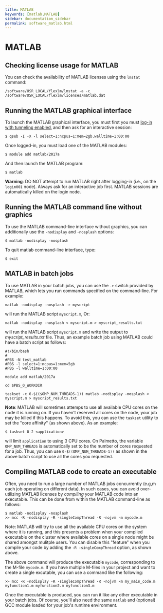 ```yaml
---
title: MATLAB
keywords: [matlab,MATLAB]
sidebar: documentation_sidebar
permalink: software_matlab.html
---
```


# MATLAB



## Checking license usage for MATLAB

You can check the availability of MATLAB licenses
using the `lmstat` command:

~~~
/software/USR_LOCAL/flexlm/lmstat -a -c /software/USR_LOCAL/flexlm/licenses/matlab.dat 
~~~

## Running the MATLAB graphical interface

To launch the MATLAB graphical interface, you must first
you must [log-in with tunneling enabled]({{site.baseurl}}/userguide_howto_run_graphical_applications.html),
and then ask for an interactive session:

~~~
$ qsub -I -X -l select=1:ncpus=1:mem=2gb,walltime=1:00:00
~~~

Once logged-in, you must load one of the MATLAB modules:

~~~
$ module add matlab/2017a
~~~

And then launch the MATLAB program:

~~~
$ matlab
~~~

**Warning**: DO NOT attempt to run MATLAB right after
logging-in (i.e., on the `login001` node).
Always ask for an interactive job first.
MATLAB sessions are automatically killed on the login node.

## Running the MATLAB command line without graphics

To use the MATLAB command-line interface without graphics,
you can additionally use the `-nodisplay` and `-nosplash` options:

~~~
$ matlab -nodisplay -nosplash
~~~

To quit matlab command-line interface, type:

~~~
$ exit
~~~

## MATLAB in batch jobs

To use MATLAB in your batch jobs,
you can use the `-r` switch provided by MATLAB,
which lets you **r**un commands specified on the command-line.
For example:

~~~
matlab -nodisplay -nosplash -r myscript
~~~
will run the MATLAB script `myscript.m`, 
Or:

~~~
matlab -nodisplay -nosplash < myscript.m > myscript_results.txt
~~~

will run the MATLAB script `myscript.m` and write the output to *myscript_results.txt* file.
Thus, an example batch job using MATLAB could have
a batch script as follows:

~~~
#!/bin/bash
#
#PBS -N test_matlab
#PBS -l select=1:ncpus=1:mem=5gb
#PBS -l walltime=1:00:00

module add matlab/2017a

cd $PBS_O_WORKDIR

taskset -c 0-$(($OMP_NUM_THREADS-1)) matlab -nodisplay -nosplash < myscript.m > myscript_results.txt
~~~

**Note**: MATLAB will sometimes attemps to use all available
CPU cores on the node it is running on.
If you haven't reserved all cores on the node,
your job may be killed if this happens.
To avoid this, you can use the `taskset` utility to
set the "core affinity" (as shown above).
As an example:

~~~
$ taskset 0-2 <application>
~~~

will limit `application` to using 3 CPU cores.
On Palmetto,
the variable `OMP_NUM_THREADS` is automatically set to be the
number of cores requested for a job.
Thus, you can use `0-$((OMP_NUM_THREADS-1))` as shown
in the above batch script to use all the cores you requested.

## Compiling MATLAB code to create an executable

Often, you need to run a large number of MATLAB jobs
concurrently (e.g,m each job operating on different data).
In such cases, you can avoid over-utilizing MATLAB licenses
by *compiling* your MATLAB code into an executable.
This can be done from within the MATLAB command-line as follows:

~~~
$ matlab -nodisplay -nosplash
>> mcc -R -nodisplay -R -singleCompThread -R -nojvm -m mycode.m
~~~

Note: MATLAB will try to use all the available CPU cores
on the system where it is running, and this presents a problem
when your compiled executable on the cluster where available
cores on a single node might be shared amongst mulitple users.
You can disable this "feature" when you compile your code by
adding the `-R -singleCompThread` option, as shown above.

The above command will produce the executable `mycode`, corresponding
to the M-file `mycode.m`. If you have multiple M-files in your project
and want to create a single excutable, you can use
a command like the following:

~~~
>> mcc -R -nodisplay -R -singleCompThread -R -nojvm -m my_main_code.m myfunction1.m myfunction2.m myfunction3.m
~~~

Once the executable is produced,
you can run it like any other executable in your batch jobs.
Of course, you'll also need the same `matlab` and
(optional) GCC module loaded for your job's runtime environment.
